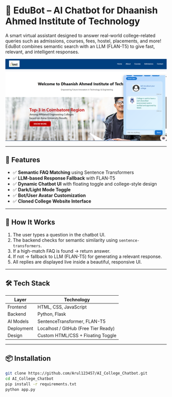 # 🤖 EduBot – AI Chatbot for Dhaanish Ahmed Institute of Technology

A smart virtual assistant designed to answer real-world college-related queries such as admissions, courses, fees, hostel, placements, and more! EduBot combines semantic search with an LLM (FLAN-T5) to give fast, relevant, and intelligent responses.

![EduBot Screenshot](backend/static/assets/Screen.png)

---

## 🚀 Features

- ✅ **Semantic FAQ Matching** using Sentence Transformers
- ✅ **LLM-based Response Fallback** with FLAN-T5
- ✅ **Dynamic Chatbot UI** with floating toggle and college-style design
- ✅ **Dark/Light Mode Toggle**
- ✅ **Bot/User Avatar Customization**
- ✅ **Cloned College Website Interface**

---

## 🧠 How It Works

1. The user types a question in the chatbot UI.
2. The backend checks for semantic similarity using `sentence-transformers`.
3. If a high-match FAQ is found → return answer.
4. If not → fallback to LLM (FLAN-T5) for generating a relevant response.
5. All replies are displayed live inside a beautiful, responsive UI.

---

## 🛠️ Tech Stack

| Layer       | Technology                         |
|-------------|------------------------------------|
| Frontend    | HTML, CSS, JavaScript              |
| Backend     | Python, Flask                      |
| AI Models   | SentenceTransformer, FLAN-T5       |
| Deployment  | Localhost / GitHub (Free Tier Ready) |
| Design      | Custom HTML/CSS + Floating Toggle |

---

## 📦 Installation

```bash
git clone https://github.com/Arul123457/AI_College_Chatbot.git
cd AI_College_Chatbot
pip install -r requirements.txt
python app.py
